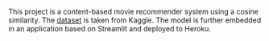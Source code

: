 This project is a content-based movie recommender system using a cosine similarity. The <a href='https://www.kaggle.com/datasets/tmdb/tmdb-movie-metadata'>dataset</a> is taken from Kaggle. The model is further embedded in an application based on Streamlit and deployed to Heroku.

